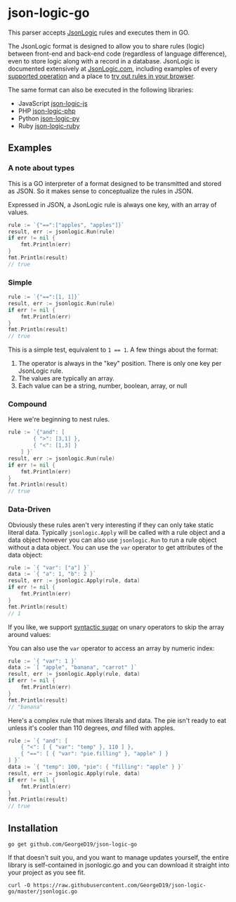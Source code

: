 # json-logic-go

This parser accepts [JsonLogic](http://jsonlogic.com) rules and executes them in GO.

The JsonLogic format is designed to allow you to share rules (logic) between front-end and back-end code (regardless of language difference), even to store logic along with a record in a database.  JsonLogic is documented extensively at [JsonLogic.com](http://jsonlogic.com), including examples of every [supported operation](http://jsonlogic.com/operations.html) and a place to [try out rules in your browser](http://jsonlogic.com/play.html).

The same format can also be executed in the following libraries:
- JavaScript [json-logic-js](https://github.com/jwadhams/json-logic-js/)
- PHP [json-logic-php](https://github.com/jwadhams/json-logic-php/)
- Python [json-logic-py](https://github.com/nadirizr/json-logic-py)
- Ruby [json-logic-ruby](https://github.com/bhgames/json-logic-ruby)

## Examples

### A note about types

This is a GO interpreter of a format designed to be transmitted and stored as JSON.  So it makes sense to conceptualize the rules in JSON.

Expressed in JSON, a JsonLogic rule is always one key, with an array of values.

```GO
rule := `{"==":["apples", "apples"]}`
result, err := jsonlogic.Run(rule)
if err != nil {
	fmt.Println(err)
}
fmt.Println(result)
// true
```

### Simple
```GO
rule := `{"==":[1, 1]}`
result, err := jsonlogic.Run(rule)
if err != nil {
	fmt.Println(err)
}
fmt.Println(result)
// true
```

This is a simple test, equivalent to `1 == 1`.  A few things about the format:

  1. The operator is always in the "key" position. There is only one key per JsonLogic rule.
  1. The values are typically an array.
  1. Each value can be a string, number, boolean, array, or null

### Compound
Here we're beginning to nest rules. 

```GO
rule := `{"and": [
		{ ">": [3,1] },
		{ "<": [1,3] }
	] }`
result, err := jsonlogic.Run(rule)
if err != nil {
	fmt.Println(err)
}
fmt.Println(result)
// true
```
    
### Data-Driven

Obviously these rules aren't very interesting if they can only take static literal data. Typically `jsonlogic.Apply` will be called with a rule object and a data object however you can also use `jsonlogic.Run` to run a rule object without a data object. You can use the `var` operator to get attributes of the data object:

```GO
rule := `{ "var": ["a"] }`
data := `{ "a": 1, "b": 2 }`
result, err := jsonlogic.Apply(rule, data)
if err != nil {
	fmt.Println(err)
}
fmt.Println(result)
// 1
```

If you like, we support [syntactic sugar](https://en.wikipedia.org/wiki/Syntactic_sugar) on unary operators to skip the array around values:

You can also use the `var` operator to access an array by numeric index:

```GO
rule := `{ "var": 1 }`
data := `[ "apple", "banana", "carrot" ]`
result, err := jsonlogic.Apply(rule, data)
if err != nil {
	fmt.Println(err)
}
fmt.Println(result)
// "banana"
```

Here's a complex rule that mixes literals and data. The pie isn't ready to eat unless it's cooler than 110 degrees, *and* filled with apples.

```GO
rule := `{ "and": [
	{ "<": [ { "var": "temp" }, 110 ] },
	{ "==": [ { "var": "pie.filling" }, "apple" ] }
] }`
data := `{ "temp": 100, "pie": { "filling": "apple" } }`
result, err := jsonlogic.Apply(rule, data)
if err != nil {
	fmt.Println(err)
}
fmt.Println(result)
// true
```
    
## Installation

```
go get github.com/GeorgeD19/json-logic-go
```

If that doesn't suit you, and you want to manage updates yourself, the entire library is self-contained in jsonlogic.go and you can download it straight into your project as you see fit.

```
curl -O https://raw.githubusercontent.com/GeorgeD19/json-logic-go/master/jsonlogic.go
```